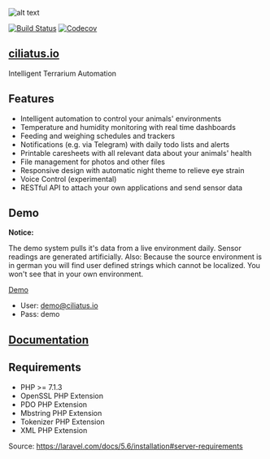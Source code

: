 ![alt text](https://github.com/ciliatus/ciliatus/blob/master/public/images/logo_horizontal.png "Ciliatus")

[![Build Status](https://travis-ci.org/ciliatus/ciliatus.svg?branch=master)](https://travis-ci.org/ciliatus/ciliatus)
[![Codecov](https://img.shields.io/codecov/c/github/ciliatus/ciliatus.svg)](https://codecov.io/gh/ciliatus/ciliatus)

## [ciliatus.io](https://ciliatus.io)

Intelligent Terrarium Automation

## Features

* Intelligent automation to control your animals' environments
* Temperature and humidity monitoring with real time dashboards
* Feeding and weighing schedules and trackers
* Notifications (e.g. via Telegram) with daily todo lists and alerts
* Printable caresheets with all relevant data about your animals' health
* File management for photos and other files
* Responsive design with automatic night theme to relieve eye strain
* Voice Control (experimental)
* RESTful API to attach your own applications and send sensor data

## Demo

**Notice:** 

The demo system pulls it's data from a live environment daily. Sensor readings are generated artificially.
Also: Because the source environment is in german you will find user defined strings which cannot be localized. You won't see that in your own environment.

[Demo](https://demo01.ciliatus.io)

* User: demo@ciliatus.io
* Pass: demo

## [Documentation](https://ciliatus.io/docs)

## Requirements

* PHP >= 7.1.3
* OpenSSL PHP Extension
* PDO PHP Extension
* Mbstring PHP Extension
* Tokenizer PHP Extension
* XML PHP Extension

Source: https://laravel.com/docs/5.6/installation#server-requirements
